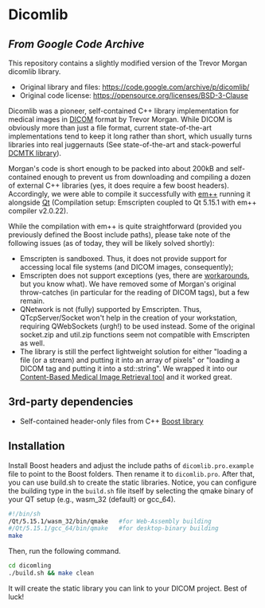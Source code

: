 # Dicomlib
## _From Google Code Archive_

This repository contains a slightly modified version of the Trevor Morgan dicomlib library.

- Original library and files: https://code.google.com/archive/p/dicomlib/
- Original code license: https://opensource.org/licenses/BSD-3-Clause

Dicomlib was a pioneer, self-contained C++ library implementation for medical images in [DICOM][dicom] format by Trevor Morgan. While DICOM is obviously more than just a file format, current state-of-the-art implementations tend to keep it long rather than short, which usually turns libraries into real juggernauts (See state-of-the-art and stack-powerful [DCMTK library][dcmtk]).

Morgan's code is short enough to be packed into about 200kB and self-contained enough to prevent us from downloading and compiling a dozen of external C++ libraries (yes, it does require a few boost headers). Accordingly, we were able to compile it successfully with [em++][wasm] running it alongside [Qt][qt] (Compilation setup: Emscripten coupled to Qt 5.15.1 with em++ compiler v2.0.22).

While the compilation with em++ is quite straightforward (provided you previously defined the Boost include paths), please take note of the following issues (as of today, they will be likely solved shortly):

- Emscripten is sandboxed. Thus, it does not provide support for accessing local file systems (and DICOM images, consequently);
- Emscripten does not support exceptions (yes, there are [workarounds](https://emscripten.org/docs/porting/exceptions.html), but you know what). We have removed some of Morgan's original throw-catches (in particular for the reading of DICOM tags), but a few remain.
- QNetwork is not (fully) supported by Emscripten. Thus, QTcpServer/Socket won't help in the creation of your workstation, requiring QWebSockets (urgh!) to be used instead. Some of the original socket.zip and util.zip functions seem not compatible with Emscripten as well.
- The library is still the perfect lightweight solution for either "loading a file (or a stream) and putting it into an array of pixels" or "loading a DICOM tag and putting it into a std::string". We wrapped it into our [Content-Based Medical Image Retrieval tool][higiia] and it worked great.

## 3rd-party dependencies

- Self-contained header-only files from C++ [Boost library](https://www.boost.org/users/download/)


## Installation

Install Boost headers and adjust the include paths of `dicomlib.pro.example` file to point to the Boost folders. Then rename it to `dicomlib.pro`. After that, you can use build.sh to create the static libraries. Notice, you can configure the building type in the `build.sh` file itself by selecting the qmake binary of your QT setup (e.g., wasm\_32 (default) or gcc\_64).

```sh
#!/bin/sh
/Qt/5.15.1/wasm_32/bin/qmake   #for Web-Assembly building
#/Qt/5.15.1/gcc_64/bin/qmake   #for desktop-binary building
make
```

Then, run the following command.

```sh
cd dicomling
./build.sh && make clean
```

It will create the static library you can link to your DICOM project. Best of luck!

[//]: # (These are reference links used in the body of this note and get stripped out when the markdown processor does its job. There is no need to format nicely because it shouldn't be seen. Thanks SO - http://stackoverflow.com/questions/4823468/store-comments-in-markdown-syntax)

   [dicom]: <https://www.dicomstandard.org/>
   [dcmtk]: <https://dicom.offis.de/dcmtk.php.en>
   [wasm]: <https://emscripten.org/docs/getting_started/downloads.html>
   [qt]: <https://www.qt.io/download>
   [higiia]: <https://github.com/marcosivni/higiia>
